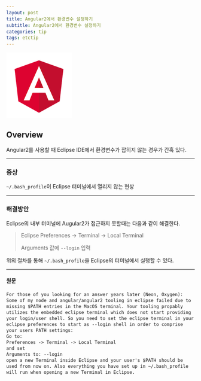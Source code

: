 ```yaml
---
layout: post
title: Angular2에서 환경변수 설정하기
subtitle: Angular2에서 환경변수 설정하기
categories: tip
tags: etctip
---
```


![angular](/assets/img/logo/angular-logo.png "Angular")

## Overview

Angular2를 사용할 때 Eclipse IDE에서 환경변수가 잡히지 않는 경우가 간혹 있다.

***

### 증상

`~/.bash_profile`이 Eclipse 터미널에서 열리지 않는 현상

***

### 해결방안

Eclipse의 내부 터미널에 Augular2가 접근하지 못할때는 다음과 같이 해결한다.

> Eclipse Preferences -> Terminal -> Local Terminal
>
> Arguments 값에 `--login` 입력

위의 절차를 통해 `~/.bash_profile`을 Eclipse의 터미널에서 실행할 수 있다.

***

#### 원문

```
For those of you looking for an answer years later (Neon, Oxygen):
Some of my node and angular/angular2 tooling in eclipse failed due to missing $PATH entries in the MacOS terminal. Your tooling propably utilizes the embedded eclipse terminal which does not start providing your login/user shell. So you need to set the eclipse terminal in your eclipse preferences to start as --login shell in order to comprise your users PATH settings:
Go to:
Preferences -> Terminal -> Local Terminal
and set
Arguments to: --login
open a new Terminal inside Eclipse and your user's $PATH should be used from now on. Also everything you have set up in ~/.bash_profile will run when opening a new Terminal in Eclipse.
```